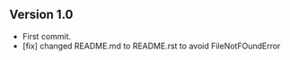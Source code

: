 Version 1.0
-----------
* First commit.
* [fix] changed README.md to README.rst to avoid FileNotFOundError
